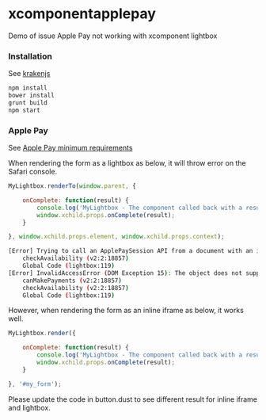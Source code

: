 xcomponentapplepay
===========

Demo of issue Apple Pay not working with xcomponent lightbox

### Installation

See [krakenjs](http://krakenjs.com/#getting-started)

```bash
npm install
bower install
grunt build
npm start
```

### Apple Pay
See [Apple Pay minimum requirements](https://stripe.com/docs/apple-pay/web)


When rendering the form as a lightbox as below, it will throw error on the Safari console.

```javascript
MyLightbox.renderTo(window.parent, {

    onComplete: function(result) {
        console.log('MyLightbox - The component called back with a result:', result);
        window.xchild.props.onComplete(result);
    }

}, window.xchild.props.element, window.xchild.props.context);
```

```bash
[Error] Trying to call an ApplePaySession API from a document with an insecure parent frame.
	checkAvailability (v2:2:18857)
	Global Code (lightbox:119)
[Error] InvalidAccessError (DOM Exception 15): The object does not support the operation or argument.
	canMakePayments (v2:2:18857)
	checkAvailability (v2:2:18857)
	Global Code (lightbox:119)
```


However, when rendering the form as an inline iframe as below, it works well.

```javascript
MyLightbox.render({

    onComplete: function(result) {
        console.log('MyLightbox - The component called back with a result:', result);
        window.xchild.props.onComplete(result);
    }

}, '#my_form');
```

Please update the code in button.dust to see different result for inline iframe and lightbox.